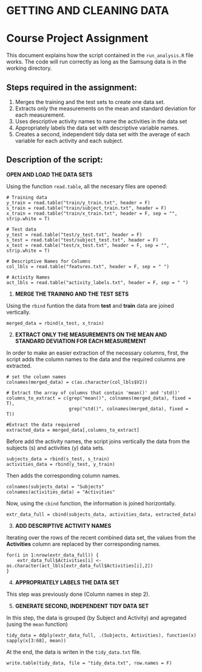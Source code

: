 # GETTING AND CLEANING DATA
# Course Project Assignment

This document explains how the script contained in the `run_analysis.R` file works. The code will run correctly as long as the Samsung data is in the working directory.

## Steps required in the assignment:

1. Merges the training and the test sets to create one data set.
2. Extracts only the measurements on the mean and standard deviation for each measurement. 
3. Uses descriptive activity names to name the activities in the data set
4. Appropriately labels the data set with descriptive variable names. 
5. Creates a second, independent tidy data set with the average of each variable for each activity and each subject.

## Description of the script:

**OPEN AND LOAD THE DATA SETS**

Using the function `read.table`, all the necesary files are opened:

```
# Training data
y_train = read.table("train/y_train.txt", header = F)
s_train = read.table("train/subject_train.txt", header = F)
x_train = read.table("train/x_train.txt", header = F, sep = "", strip.white = T)

# Test data
y_test = read.table("test/y_test.txt", header = F)
s_test = read.table("test/subject_test.txt", header = F)
x_test = read.table("test/x_test.txt", header = F, sep = "", strip.white = T)

# Descriptive Names for Columns
col_lbls = read.table("features.txt", header = F, sep = " ")

# Activity Names
act_lbls = read.table("activity_labels.txt", header = F, sep = " ")
```

1. **MERGE THE TRAINING AND THE TEST SETS**

Using the `rbind` funtion the data from **test** and **train** data are joined vertically.

```
merged_data = rbind(x_test, x_train)
```

2. **EXTRACT ONLY THE MEASUREMENTS ON THE MEAN AND STANDARD DEVIATION FOR EACH MEASUREMENT**

In order to make an easier extraction of the necessary columns, first, the script adds the column names to the data and the required columns are extracted.

```
# set the column names
colnames(merged_data) = c(as.character(col_lbls$V2))

# Extract the array of columns that contain 'mean()' and 'std()'
columns_to_extract = c(grep("mean()", colnames(merged_data), fixed = T),
                       grep("std()", colnames(merged_data), fixed = T))

#Extract the data requiered
extracted_data = merged_data[,columns_to_extract]
```

Before add the activity names, the script joins vertically the data from the subjects (s) and activities (y) data sets.

```
subjects_data = rbind(s_test, s_train)
activities_data = rbind(y_test, y_train)
```

Then adds the corresponding column names.

```
colnames(subjects_data) = "Subjects"
colnames(activities_data) = "Activities"
```

Now, using the `cbind` function, the information is joined horizontally.

```
extr_data_full = cbind(subjects_data, activities_data, extracted_data)
```

3. **ADD DESCRIPTIVE ACTIVITY NAMES**

Iterating over the rows of the recent combined data set, the values from the **Activities** column are replaced by ther corresponding names.

```
for(i in 1:nrow(extr_data_full)) {
    extr_data_full$Activities[i] <- as.character(act_lbls[extr_data_full$Activities[i],2])
}
```

4. **APPROPRIATELY LABELS THE DATA SET**

This step was previously done (Column names in step 2).


5. **GENERATE SECOND, INDEPENDENT TIDY DATA SET**

In this step, the data is grouped (by Subject and Activity) and agregated (using the `mean` function)

```
tidy_data = ddply(extr_data_full, .(Subjects, Activities), function(x) sapply(x[3:68], mean)) 
```

At the end, the data is writen in the `tidy_data.txt` file.

```
write.table(tidy_data, file = "tidy_data.txt", row.names = F)
```
